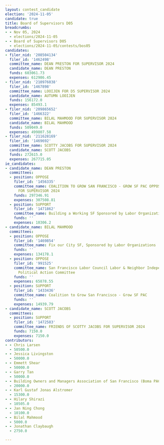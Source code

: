 ```yaml
---
layout: contest_candidate
election: '2024-11-05'
candidate: true
title: Board of Supervisors D05
breadcrumbs:
- - Nov 05, 2024
  - elections/2024-11-05
- - Board of Supervisors D05
  - elections/2024-11-05/contests/bos05
candidates:
- filer_nid: '208504134'
  filer_id: '1462498'
  committee_name: DEAN PRESTON FOR SUPERVISOR 2024
  candidate_name: DEAN PRESTON
  funds: 603061.73
  expenses: 612986.45
- filer_nid: '210976038'
  filer_id: '1467898'
  committee_name: LOOIJEN FOR D5 SUPERVISOR 2024
  candidate_name: AUTUMN LOOIJEN
  funds: 156172.0
  expenses: 85493.1
- filer_nid: '209865652'
  filer_id: '1466322'
  committee_name: BILAL MAHMOOD FOR SUPERVISOR 2024
  candidate_name: BILAL MAHMOOD
  funds: 509049.0
  expenses: 499807.58
- filer_nid: '211628169'
  filer_id: '1469692'
  committee_name: SCOTTY JACOBS FOR SUPERVISOR 2024
  candidate_name: SCOTT JACOBS
  funds: 272615.0
  expenses: 267715.05
ie_candidates:
- candidate_name: DEAN PRESTON
  committees:
  - position: OPPOSE
    filer_id: '1456335'
    committee_name: COALITION TO GROW SAN FRANCISCO - GROW SF PAC OPPOSING PRESTON
      FOR SUPERVISOR 2024
    funds: 297346.91
    expenses: 307508.81
  - position: SUPPORT
    filer_id: '1471862'
    committee_name: Building a Working SF Sponsored by Labor Organizations
    funds: ''
    expenses: 10306.2
- candidate_name: BILAL MAHMOOD
  committees:
  - position: OPPOSE
    filer_id: '1469854'
    committee_name: Fix our City SF, Sponsored by Labor Organizations
    funds: ''
    expenses: 134178.1
  - position: OPPOSE
    filer_id: '991525'
    committee_name: San Francisco Labor Council Labor & Neighbor Independent Expenditure
      Political Action Committee
    funds: ''
    expenses: 65878.55
  - position: SUPPORT
    filer_id: '1433436'
    committee_name: Coalition to Grow San Francisco - Grow SF PAC
    funds: ''
    expenses: 14939.79
- candidate_name: SCOTT JACOBS
  committees:
  - position: SUPPORT
    filer_id: '1472583'
    committee_name: FRIENDS OF SCOTTY JACOBS FOR SUPERVISOR 2024
    funds: 7150.0
    expenses: 7150.0
contributors:
- - Chris Larsen
  - 50500.0
- - Jessica Livingston
  - 50000.0
- - Emmett Shear
  - 50000.0
- - Garry Tan
  - 50000.0
- - Building Owners and Managers Association of San Francisco (Boma PAC)
  - 20000.0
- - Karl Gustaf Jonas Alstromer
  - 15300.0
- - Hilary Shirazi
  - 10505.0
- - Jan Ning Chong
  - 10100.0
- - Bilal Mahmood
  - 5000.0
- - Jonathan Claybaugh
  - 2750.0

---
```


